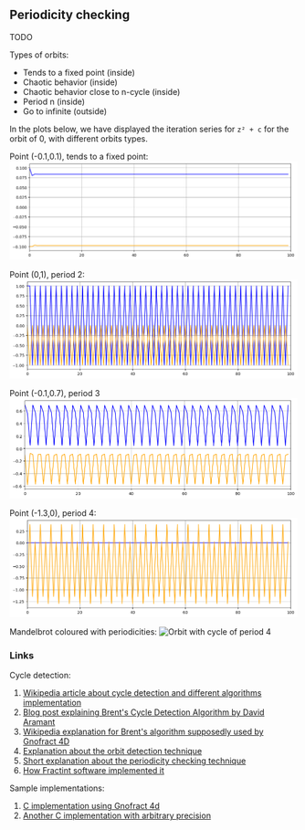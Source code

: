 ## Periodicity checking

TODO

Types of orbits:
* Tends to a fixed point (inside)
* Chaotic behavior (inside)
* Chaotic behavior close to n-cycle (inside)
* Period n (inside)
* Go to infinite (outside)
           
In the plots below, we have displayed the iteration series for `z² + c` for the orbit of 0, with different orbits types.
           
Point (-0.1,0.1), tends to a fixed point:           
![Orbit tends to a fixed point](img/orbit-period-1.png)

Point (0,1), period 2:  
![Orbit with cycle of period 2](img/orbit-period-2.png)

Point (-0.1,0.7), period 3  
![Orbit with cycle of period 3](img/orbit-period-3.png)

Point (-1.3,0), period 4:  
![Orbit with cycle of period 4](img/orbit-period-4.png)

Mandelbrot coloured with periodicities:
![Orbit with cycle of period 4](img/mandelbrot-set–periodicities-coloured.png)

### Links

Cycle detection:

1. [Wikipedia article about cycle detection and different algorithms implementation](https://en.wikipedia.org/wiki/Cycle_detection)
2. [Blog post explaining Brent's Cycle Detection Algorithm by David Aramant](https://davidaramant.github.io/post/brents-cycle-detection-algorithm)
3. [Wikipedia explanation for Brent's algorithm supposedly used by Gnofract 4D](https://en.wikipedia.org/wiki/Cycle_detection#Brent.27s_algorithm)
4. [Explanation about the orbit detection technique](https://mrob.com/pub/muency/orbitdetection.html)
5. [Short explanation about the periodicity checking technique](https://en.wikipedia.org/wiki/Talk:Mandelbrot_set#Periodicity_checking)
6. [How Fractint software implemented it](https://web.archive.org/web/20150220012221/http://www.reocities.com/CapeCanaveral/5003/mandel.htm)

Sample implementations:

1. [C implementation using Gnofract 4d](https://github.com/HyveInnovate/gnofract4d/blob/master/examples/cpp/custom_mandelbrot_formula.c#L356-L389)
2. [Another C implementation with arbitrary precision](https://github.com/josch/mandelbrot/blob/master/mandel_mpfr.c#L109-L133)
